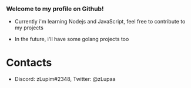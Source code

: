 ### Welcome to my profile on Github!

* Currently i'm learning Nodejs and JavaScript, feel free to contribute to my projects

* In the future, i'll have some golang projects too

# Contacts
* Discord: zLupim#2348, Twitter: @zLupaa
